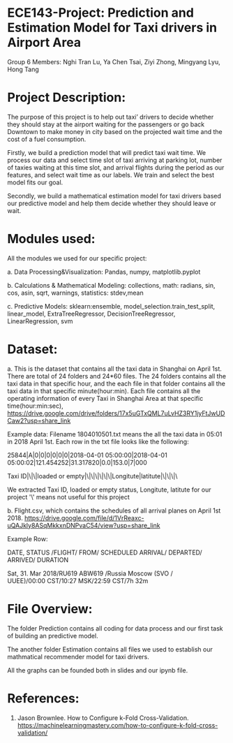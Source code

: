 # ECE143-Project: Prediction and Estimation Model for Taxi drivers in Airport Area
Group 6 Members: Nghi Tran Lu, Ya Chen Tsai, Ziyi Zhong, Mingyang Lyu, Hong Tang
# Project Description: 
The purpose of this project is to help out taxi’ drivers to decide whether they should stay at the airport waiting for the passengers or go back Downtown to make money in city based on the projected wait time and the cost of a fuel consumption. 

Firstly, we build a prediction model that will predict taxi wait time. We process our data and select time slot of taxi arriving at parking lot, number of taxies waiting at this time slot, and arrival flights during the period as our features, and select wait time as our labels. We train and select the best model fits our goal. 

Secondly, we build a mathematical estimation model for taxi drivers based our predictive model and help them decide whether they should leave or wait.

# Modules used: 
All the modules we used for our specific project:

a. Data Processing&Visualization:
   Pandas,
   numpy,
   matplotlib.pyplot

b. Calculations & Mathematical Modeling:
   collections,
   math: radians, sin, cos, asin, sqrt, 
   warnings,
   statistics: stdev,mean

c. Predictive Models:
   sklearn:ensemble, model_selection.train_test_split, linear_model, ExtraTreeRegressor, DecisionTreeRegressor, LinearRegression, svm
   
# Dataset: 
a. This is the dataset that contains all the taxi data in Shanghai on April 1st. There are total of 24 folders and 24*60 files. The 24 folders contains all the taxi data in that specific hour, and the each file in that folder contains all the taxi data in that specific minute(hour:min). Each file contains all the operating information of every Taxi in Shanghai Area at that specific time(hour:min:sec), https://drive.google.com/drive/folders/17x5uGTxQML7uLvHZ3RY1jyFtJwUDCaw2?usp=share_link

Example data:
Filename 1804010501.txt means the all the taxi data in 05:01 in 2018 April 1st.
Each row in the txt file looks like the following:

25844|A|0|0|0|0|0|0|2018-04-01 05:00:00|2018-04-01 05:00:02|121.454252|31.317820|0.0|153.0|7|000

Taxi ID|\\|\\|loaded or empty|\\|\\|\\|\\|\\|\\|Longitute|latitute|\\|\\|\\|\\

We extracted Taxi ID, loaded or empty status, Longitute, latitute for our project
'\\' means not useful for this project

b. Flight.csv, which contains the schedules of all arrival planes on April 1st 2018. https://drive.google.com/file/d/1VrReaxc-uQAJkly8ASqMkkxnDNPvaC54/view?usp=share_link

Example Row:

DATE, STATUS /FLIGHT/ FROM/ SCHEDULED ARRIVAL/ DEPARTED/ ARRIVED/ DURATION				

Sat, 31. Mar 2018/RU619 ABW619 /Russia Moscow (SVO / UUEE)/00:00 CST/10:27 MSK/22:59 CST/7h 32m																		


# File Overview: 

The folder Prediction contains all coding for data process and our first task of building an predictive model.

The another folder Estimation contains all files we used to establish our mathmatical recommender model for taxi drivers.

All the graphs can be founded both in slides and our ipynb file.

# References:
1. Jason Brownlee. How to Configure k-Fold Cross-Validation. https://machinelearningmastery.com/how-to-configure-k-fold-cross-validation/
